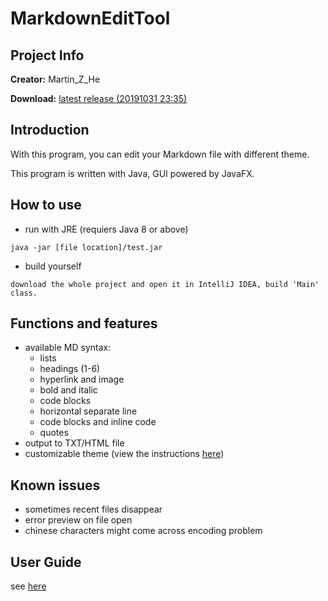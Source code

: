# MarkdownEditTool

## Project Info

**Creator:** Martin_Z_He

**Download:** [latest release (20191031 23:35)](https://raw.githubusercontent.com/APassbyDreg/MarkdownEditTool/master/out/artifacts/test/test.jar)

## Introduction

With this program, you can edit your Markdown file with different theme.

This program is written with Java, GUI powered by JavaFX.

## How to use

- run with JRE (requiers Java 8 or above)

```
java -jar [file location]/test.jar
```

- build yourself

```
download the whole project and open it in IntelliJ IDEA, build 'Main' class.
```

## Functions and features

- available MD syntax:
    - lists
    - headings (1-6)
    - hyperlink and image
    - bold and italic
    - code blocks
    - horizontal separate line
    - code blocks and inline code
    - quotes
- output to TXT/HTML file
- customizable theme (view the instructions [here](https://github.com/APassbyDreg/MarkdownEditTool/blob/master/doc/Customize%20Themes%20Instructions.md))

## Known issues

- sometimes recent files disappear
- error preview on file open
- chinese characters might come across encoding problem

## User Guide

see [here](https://apassbydreg.work/2019/10/31/codemarkdownedittool-user-guide/)
